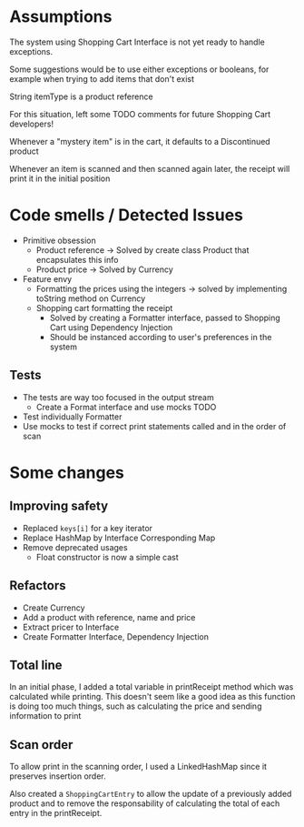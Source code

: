 # Assumptions

The system using Shopping Cart Interface is not yet ready to handle exceptions.

Some suggestions would be to use either exceptions or booleans, for example when trying to add items that don't exist

String itemType is a product reference

For this situation, left some TODO comments for future Shopping Cart developers!

Whenever a "mystery item" is in the cart, it defaults to a Discontinued product

Whenever an item is scanned and then scanned again later, the receipt will print it in the initial position

# Code smells / Detected Issues

- Primitive obsession 
  - Product reference -> Solved by create class Product that encapsulates this info
  - Product price -> Solved by Currency
- Feature envy
  - Formatting the prices using the integers -> solved by implementing toString method on Currency
  - Shopping cart formatting the receipt
    - Solved by creating a Formatter interface, passed to Shopping Cart using Dependency Injection
    - Should be instanced according to user's preferences in the system

## Tests

- The tests are way too focused in the output stream
  - Create a Format interface and use mocks TODO
- Test individually Formatter
- Use mocks to test if correct print statements called and in the order of scan

# Some changes

## Improving safety

- Replaced `keys[i]` for a key iterator
- Replace HashMap by Interface Corresponding Map
- Remove deprecated usages 
  - Float constructor is now a simple cast

## Refactors

- Create Currency
- Add a product with reference, name and price
- Extract pricer to Interface
- Create Formatter Interface, Dependency Injection

## Total line

In an initial phase, I added a total variable in printReceipt method which was calculated while printing. 
This doesn't seem like a good idea as this function is doing too much things, such as calculating the price and sending information to print

## Scan order

To allow print in the scanning order, I used a LinkedHashMap since it preserves insertion order. 

Also created a `ShoppingCartEntry` to allow the update of a previously added product and to remove the responsability of calculating the total of each entry in the printReceipt.
